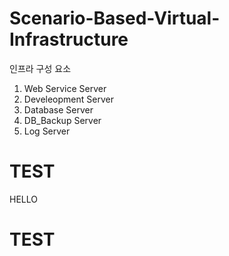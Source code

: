 # Scenario-Based-Virtual-Infrastructure

인프라 구성 요소
1. Web Service Server
2. Develeopment Server
3. Database Server
4. DB_Backup Server
5. Log Server

# TEST

HELLO

# TEST
